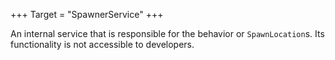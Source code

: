 +++
Target = "SpawnerService"
+++

An internal service that is responsible for the behavior or `SpawnLocation`s. Its functionality is not accessible to developers.